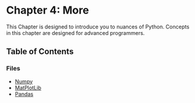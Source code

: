 
# Chapter 4: More 

This Chapter is designed to introduce you to nuances of Python. Concepts in this chapter are designed for 
advanced programmers.

## Table of Contents

### Files

- [Numpy](./Files/Numpy.py)
- [MatPlotLib](./Files/MatPlotLib.py)
- [Pandas](./Files/Pandas.py)

